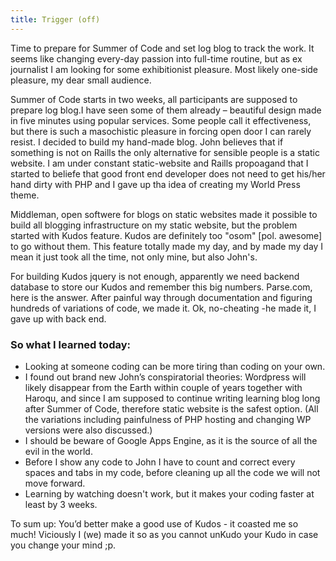 ```yaml
---
title: Trigger (off)
---
```


Time to prepare for Summer of Code and set log blog to track the work. It seems like changing every-day passion into full-time routine, but as ex journalist I am looking for some exhibitionist pleasure. Most likely one-side pleasure, my dear small audience.


Summer of Code starts in two weeks, all participants are supposed to prepare log blog.I have seen some of them already – beautiful design made in five minutes using popular services. Some people call it effectiveness, but there is such a masochistic pleasure in forcing open door I can rarely resist. I decided to build my hand-made blog. John believes that if something is not on Raills the only alternative for sensible people is a static website. I am under constant static-website and Raills propoagand that I started to beliefe that good front end developer does not need to get his/her hand dirty with PHP and I gave up tha idea of creating my World Press theme.

Middleman, open softwere for blogs on static websites made it possible to build all blogging infrastructure on my static website, but the problem started with Kudos feature. Kudos are definitely too "osom" [pol. awesome] to go without them. This feature totally made my day, and by made my day I mean it just took all the time, not only mine, but also John's.

For building Kudos jquery is not enough, apparently we need backend database to store our Kudos and remember this big numbers. Parse.com, here is the answer.  After painful way through documentation and figuring hundreds of variations of code, we made it. Ok, no-cheating -he made it, I gave up with back end.

### So what I learned today:
* Looking at someone coding can be more tiring than coding on your own.
* I found out brand new John’s conspiratorial theories:  Wordpress will likely disappear from the Earth within couple of years together with Haroqu, and since I am supposed to continue writing learning blog long after Summer of Code, therefore static website is the safest option. (All the variations including painfulness of PHP hosting and changing WP versions were also discussed.)
* I should be beware of Google Apps Engine, as it is the source of all the evil in the world.
* Before I show any code to John I have to count and correct every spaces and tabs in my code, before cleaning up all the code we will not move forward.
* Learning by watching doesn't work, but it makes your coding faster at least by 3 weeks.

To sum up:
You’d better make a good use of Kudos - it coasted me so much! Viciously I (we) made it so as you cannot unKudo your Kudo in case you change your mind ;p.
